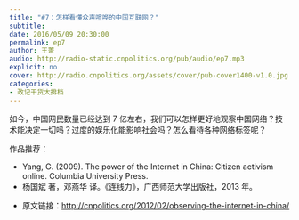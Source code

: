 ```yaml
---
title: "#7：怎样看懂众声喧哗的中国互联网？"
subtitle: 
date: 2016/05/09 20:30:00
permalink: ep7
author: 王菁
audio: http://radio-static.cnpolitics.org/pub/audio/ep7.mp3
explicit: no
cover: http://radio.cnpolitics.org/assets/cover/pub-cover1400-v1.0.jpg
categories:
- 政记干货大排档
---
```


如今，中国网民数量已经达到 7 亿左右，我们可以怎样更好地观察中国网络？技术能决定一切吗？过度的娱乐化能影响社会吗？怎么看待各种网络标签呢？

作品推荐：

* Yang, G. (2009). The power of the Internet in China: Citizen activism online. Columbia University Press.
* 杨国斌 著，邓燕华 译。《连线力》，广西师范大学出版社，2013 年。

- 原文链接：<http://cnpolitics.org/2012/02/observing-the-internet-in-china/>
